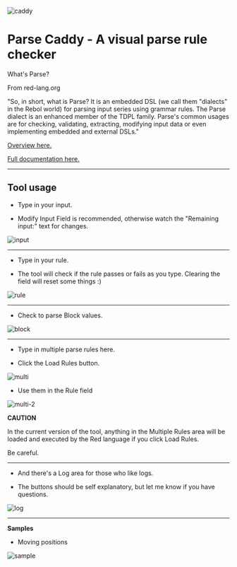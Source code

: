 

![caddy](images/caddy.png) 

# Parse Caddy - A visual parse rule checker     

What's Parse?

From red-lang.org

"So, in short, what is Parse? It is an embedded DSL (we call them "dialects" in the Rebol world) for parsing input series using grammar rules. The Parse dialect is an enhanced member of the TDPL family. Parse's common usages are for checking, validating, extracting, modifying input data or even implementing embedded and external DSLs."

[Overview here.](https://www.red-lang.org/search?q=parse)

[Full documentation here.](https://github.com/red/docs/blob/master/en/parse.adoc)

----

## Tool usage

* Type in your input. 
- Modify Input Field is recommended, otherwise watch the "Remaining input:" text for changes.


![input](images/input.gif)

----

* Type in your rule. 

- The tool will check if the rule passes or fails as you type. Clearing the field will reset some things :)

![rule](images/rule.gif)

----

* Check to parse Block values.

![block](images/blocks.gif)

----

* Type in multiple parse rules here.
- Click the Load Rules button.

![multi](images/multi.png)

* Use them in the Rule field

![multi-2](images/multi-2.png)

**CAUTION**

In the current version of the tool, anything in the Multiple Rules area will be loaded and executed by the Red language if you click Load Rules. 

Be careful.

----

* And there's a Log area for those who like logs.
- The buttons should be self explanatory, but let me know if you have questions.

![log](images/log.png)

----

**Samples**

* Moving positions

![sample](images/sample.gif)